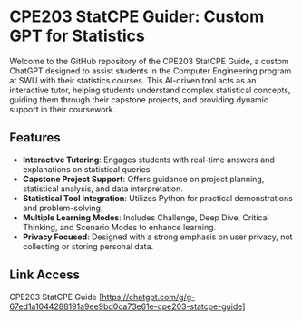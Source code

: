 # CPE203 StatCPE Guider: Custom GPT for Statistics

Welcome to the GitHub repository of the CPE203 StatCPE Guide, a custom ChatGPT designed to assist students in the Computer Engineering program at SWU with their statistics courses. This AI-driven tool acts as an interactive tutor, helping students understand complex statistical concepts, guiding them through their capstone projects, and providing dynamic support in their coursework.

## Features

- **Interactive Tutoring**: Engages students with real-time answers and explanations on statistical queries.
- **Capstone Project Support**: Offers guidance on project planning, statistical analysis, and data interpretation.
- **Statistical Tool Integration**: Utilizes Python for practical demonstrations and problem-solving.
- **Multiple Learning Modes**: Includes Challenge, Deep Dive, Critical Thinking, and Scenario Modes to enhance learning.
- **Privacy Focused**: Designed with a strong emphasis on user privacy, not collecting or storing personal data.
  
## Link Access
CPE203 StatCPE Guide [https://chatgpt.com/g/g-67ed1a1044288191a9ee9bd0ca73e61e-cpe203-statcpe-guide]

